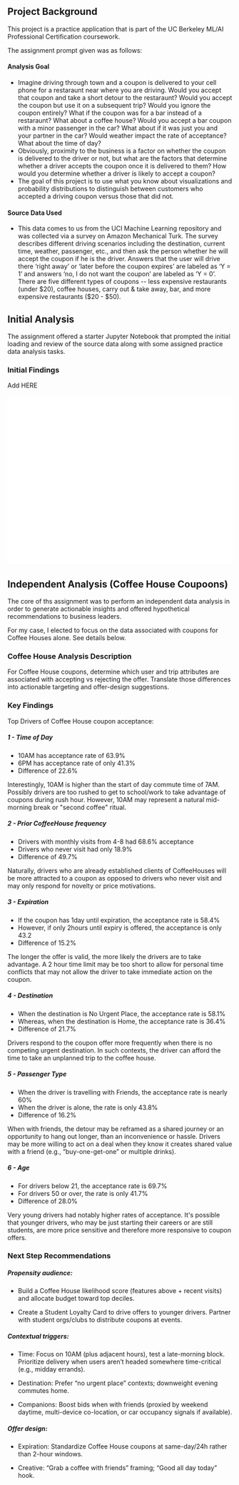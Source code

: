 
## Project Background

This project is a practice application that is part of the UC Berkeley ML/AI Professional Certification coursework.

The assignment prompt given was as follows:

#### Analysis Goal

* Imagine driving through town and a coupon is delivered to your cell phone for a restaraunt near where you are driving. Would you accept that coupon and take a short detour to the restaraunt? Would you accept the coupon but use it on a subsequent trip? Would you ignore the coupon entirely? What if the coupon was for a bar instead of a restaraunt? What about a coffee house? Would you accept a bar coupon with a minor passenger in the car? What about if it was just you and your partner in the car? Would weather impact the rate of acceptance? What about the time of day?
* Obviously, proximity to the business is a factor on whether the coupon is delivered to the driver or not, but what are the factors that determine whether a driver accepts the coupon once it is delivered to them? How would you determine whether a driver is likely to accept a coupon?
* The goal of this project is to use what you know about visualizations and probability distributions to distinguish between customers who accepted a driving coupon versus those that did not.

#### Source Data Used

* This data comes to us from the UCI Machine Learning repository and was collected via a survey on Amazon Mechanical Turk. The survey describes different driving scenarios including the destination, current time, weather, passenger, etc., and then ask the person whether he will accept the coupon if he is the driver. Answers that the user will drive there ‘right away’ or ‘later before the coupon expires’ are labeled as ‘Y = 1’ and answers ‘no, I do not want the coupon’ are labeled as ‘Y = 0’. There are five different types of coupons -- less expensive restaurants (under $20), coffee houses, carry out & take away, bar, and more expensive restaurants ($20 - $50).

## Initial Analysis

The assignment offered a starter Jupyter Notebook that prompted the initial loading and review of the source data along with some assigned practice data analysis tasks.

### Initial Findings 

Add HERE

<img src="/images/pie_allcoupons.png">

## Independent Analysis (Coffee House Coupoons)

The core of ths assignment was to perform an independent data analysis in order to generate actionable insights and offered hypothetical recommendations to business leaders.

For my case, I elected to focus on the data associated with coupons for Coffee Houses alone.  See details below.

### Coffee House Analysis Description

For Coffee House coupons, determine which user and trip attributes are associated with accepting vs rejecting the offer.  Translate those differences into actionable targeting and offer-design suggestions.

### Key Findings 

Top Drivers of Coffee House coupon acceptance:

##### 1 - Time of Day

* 10AM has acceptance rate of 63.9%
* 6PM has acceptance rate of only 41.3%
* Difference of 22.6%

Interestingly, 10AM is higher than the start of day commute time of 7AM. Possibly drivers are too rushed to get to school/work to take advantage of coupons during rush hour. However, 10AM may represent a natural mid-morning break or "second coffee" ritual.  

##### 2 - Prior CoffeeHouse frequency

* Drivers with monthly visits from 4-8 had 68.6% acceptance
* Drivers who never visit had only 18.9%
* Difference of 49.7%

Naturally, drivers who are already established clients of CoffeeHouses will be more attracted to a coupon as opposed to drivers who never visit and may only respond for novelty or price motivations.

##### 3 - Expiration

* If the coupon has 1day until expiration, the acceptance rate is 58.4%
* However, if only 2hours until expiry is offered, the acceptance is only 43.2
* Difference of 15.2%

The longer the offer is valid, the more likely the drivers are to take advantage.  A 2 hour time limit may be too short to allow for personal time conflicts that may not allow the driver to take immediate action on the coupon. 

##### 4 - Destination

* When the destination is No Urgent Place, the acceptance rate is 58.1%
* Whereas, when the destination is Home, the acceptance rate is 36.4%
* Difference of 21.7%

Drivers respond to the coupon offer more frequently when there is no competing urgent destination.  In such contexts, the driver can afford the time to take an unplanned trip to the coffee house.

##### 5 - Passenger Type

* When the driver is travelling with Friends, the acceptance rate is nearly 60%
* When the driver is alone, the rate is only 43.8%
* Difference of 16.2%

When with friends, the detour may be reframed as a shared journey or an opportunity to hang out longer, than an inconvenience or hassle.  Drivers may be more willing to act on a deal when they know it creates shared value with a friend (e.g., “buy-one-get-one” or multiple drinks).

##### 6 - Age

* For drivers below 21, the acceptance rate is 69.7%
* For drivers 50 or over, the rate is only 41.7%
* Difference of 28.0%

Very young drivers had notably higher rates of acceptance.  It's possible that younger drivers, who may be just starting their careers or are still students, are more price sensitive and therefore more responsive to coupon offers.

### Next Step Recommendations

##### Propensity audience: 

* Build a Coffee House likelihood score (features above + recent visits) and allocate budget toward top deciles.

* Create a Student Loyalty Card to drive offers to younger drivers. Partner with student orgs/clubs to distribute coupons at events.

##### Contextual triggers:

* Time: Focus on 10AM (plus adjacent hours), test a late-morning block. Prioritize delivery when users aren’t headed somewhere time-critical (e.g., midday errands).

* Destination: Prefer “no urgent place” contexts; downweight evening commutes home. 

* Companions: Boost bids when with friends (proxied by weekend daytime, multi-device co-location, or car occupancy signals if available).

##### Offer design:

* Expiration: Standardize Coffee House coupons at same-day/24h rather than 2-hour windows.

* Creative: “Grab a coffee with friends” framing; “Good all day today” hook.
